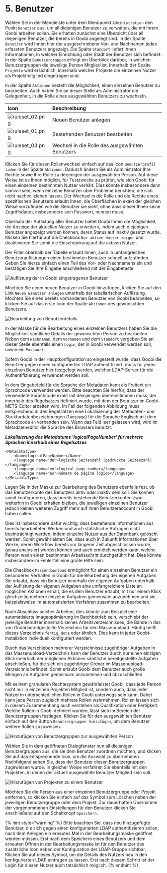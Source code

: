 # 5. Benutzer

Wählen Sie in der Menüleiste unter dem Menüpunkt `Administration` den Punkt `Benutzer` aus, um all diejenigen Benutzer zu verwalten, die mit Ihrem Goobi arbeiten sollen. Sie erhalten zunächst eine Übersicht über all diejenigen Benutzer, die bereits in Goobi angelegt sind. In der Spalte `Benutzer` wird Ihnen hier der ausgeschriebene Vor- und Nachnamen jedes erfassten Benutzers angezeigt. Die Spalte `Standort` liefert Ihnen Informationen, in welcher Einrichtung oder Stadt der Benutzer sich befindet. In der Spalte `Benutzergruppen` erfolgt ein Überblick darüber, in welchen Benutzergruppen die jeweilige Person Mitglied ist. Innerhalb der Spalte `Projekte` wird ersichtlich, innerhalb welcher Projekte die einzelnen Nutzer als Projektmitglied eingetragen sind.

In der Spalte `Aktionen` besteht die Möglichkeit, einen einzelnen Benutzer zu bearbeiten. Auch haben Sie an dieser Stelle als Administrator die Gelegenheit, in die Rolle eines ausgewählten Benutzers zu wechseln.

| Icon | Beschreibung |
| :--- | :--- |
| ![ruleset\_02.png](../.gitbook/assets/ruleset_02.png) | Neuen Benutzer anlegen |
| ![ruleset\_01.png](../.gitbook/assets/ruleset_01.png) | Bestehenden Benutzer bearbeiten |
| ![ruleset\_03.png](../.gitbook/assets/ruleset_03.png) | Wechsel in die Rolle des ausgewählten Benutzers |

Klicken Sie für diesen Rollenwechsel einfach auf das Icon `Benutzerprofil laden` in der Spalte `Aktionen`. Dadurch ändern Sie als Administrator Ihre Rechte sowie Ihre Rolle zu derjenigen der ausgewählten Person. Auf diese Weise ist es Ihnen möglich, für Testzwecke zu prüfen, wie sich Goobi für einen einzelnen bestimmten Nutzer verhält. Dies könnte insbesondere dann sinnvoll sein, wenn einzelne Benutzer über Probleme berichten, die sich nicht nachvollziehen lassen. Der Wechsel in die Rolle und die Rechte eines spezifischen Benutzers erlaubt Ihnen, die Oberflächen in exakt der gleichen Weise vorzufinden wie der Benutzer sie sieht, ohne dass dieser Ihnen seine Zugriffsdaten, insbesondere sein Passwort, nennen muss.

Oberhalb der Auflistung aller Benutzer bietet Goobi Ihnen die Möglichkeit, die Anzeige der aktuellen Nutzer zu erweitern, indem auch diejenigen Benutzer angezeigt werden können, deren Status auf inaktiv gesetzt wurde. Klicken Sie hierfür auf die Checkbox `Nur aktive Nutzer zeigen` und deaktivieren Sie somit die Einschränkung auf die aktiven Nutzer.

Der Filter oberhalb der Tabelle erlaubt Ihnen, auch in umfangreichen Benutzerauflistungen einen bestimmten Benutzer schnell aufzufinden. Geben Sie hierzu einfach einen Teil des Vor- oder Nachnamens ein und bestätigen Sie Ihre Eingabe anschließend mit der Eingabetaste.

![Auflistung der in Goobi eingetragenen Benutzer](../.gitbook/assets/30-61d.png)

Möchten Sie einen neuen Benutzer in Goobi hinzufügen, klicken Sie auf den Link `Neuen Benutzer anlegen` unterhalb der tabellarischen Auflistung. Möchten Sie einen bereits vorhandenen Benutzer von Goobi bearbeiten, so klicken Sie auf das erste Icon der Spalte `Aktionen` des gewünschten Benutzers.

![Bearbeitung von Benutzerdetails](../.gitbook/assets/30-62d.png)

In der Maske für die Bearbeitung eines einzelnen Benutzers haben Sie die Möglichkeit sämtliche Details der gewünschten Person zu bearbeiten. Neben dem `Nachnamen`, dem `Vornamen` und dem `Standort` vergeben Sie an dieser Stelle ebenfalls einen `Login`, der in Goobi verwendet werden soll, sowie ein `Passwort`.

Sofern Goobi in der Hauptkonfiguration so eingestellt wurde, dass Goobi die Benutzer gegen einen konfigurierten LDAP authentifiziert, muss für jeden einzelnen Benutzer hier festgelegt werden, welcher LDAP-Server für die Authentifizierung verwendet werden soll.

In dem Eingabefeld für die Sprache der Metadaten kann als Freitext ein Sprachcode verwendet werden. Bitte beachten Sie hierfür, dass der verwendete Sprachcode exakt mit demjenigen übereinstimmen muss, der innerhalb des Regelsatzes definiert wurde, mit dem der Benutzer im Goobi-METS-Editor arbeiten wird. Im Fall der folgenden Abbildung muss entsprechend in den Regelsätzen eine Lokalisierung der Metadaten- und Strukturdatenbezeichnungen \(`language`\) für die Sprache Englisch mit dem Sprachcode `en` vorhanden sein. Wenn das Feld leer gelassen wird, wird im Metadateneditor die Sprache des Browsers benutzt.

_**Lokalisierung des Metadatums 'logicalPageNumber' für mehrere Sprachen innerhalb eines Regelsatzes**_

```markup
<MetadataType>
    <Name>logicalPageNumber</Name>
    <language name="de">logische Seitenzahl (gedruckte Seitenzahl)</language>
    <language name="en">logical page number</language>
    <language name="es">número de página lógico</language>
</MetadataType>
```

Legen Sie in der Maske zur Bearbeitung des Benutzers ebenfalls fest, ob das Benutzerkonto des Benutzers aktiv oder inaktiv sein soll. Sie können somit konfigurieren, dass bereits bestehende Benutzerkonten zwar weiterhin in Goobi erhalten bleiben, die jeweiligen einzelnen Benutzer jedoch keinen weiteren Zugriff mehr auf ihren Benutzeraccount in Goobi haben sollen.

Dies ist insbesondere dafür wichtig, dass bestehende Informationen aus bereits bearbeiteten Werken und auch statistische Abfragen nicht beeinträchtigt werden, indem einzelne Nutzer aus der Datenbank gelöscht werden. Somit gewährleisten Sie, dass auch in Zukunft Informationen über Werke, deren Workflow bereits vor längerer Zeit abgeschlossen wurde, genau analysiert werden können und auch ermittelt werden kann, welche Person wann einen bestimmten Arbeitsschritt durchgeführt hat. Dies könnte insbesondere im Fehlerfall eine große Hilfe sein.

Die Checkbox `Massendownload` ermöglicht für einen einzelnen Benutzer ein besonderes Verhalten in Goobi für die Bearbeitung der eigenen Aufgaben. Sie erlaubt, dass ein Benutzer innerhalb der eigenen Aufgaben unterhalb der Auflistung der eigenen Aufgaben eine umfangreichere Liste an möglichen Aktionen erhält, die es dem Benutzer erlaubt, mit nur einem Klick gleichzeitig mehrere einzelne Aufgaben gemeinsam anzunehmen und sie beispielsweise im automatisierten Verfahren zusammen zu bearbeiten.

Nach Abschluss solcher Arbeiten, dies könnte zum Beispiel eine automatisierte Imageoptimierung im Batchbetrieb sein, verschiebt der jeweilige Benutzer innerhalb seines Arbeitsverzeichnisses, die Bände in das von Goobi bereitgestellte Verzeichnis für den Massenupload. Häufig heißt dieses Verzeichnis `fertig`, `done` oder ähnlich. Dies kann in jeder Goobi-Installation individuell konfiguriert werden.

Durch das Verschieben mehrerer Verzeichnisse zugehöriger Aufgaben in das Massenupload-Verzeichnis kann der Benutzer durch nur einen einzigen Klick innerhalb der möglichen Aktionen sämtliche bereitgestellte Aufgaben abschließen, für die sich ein zugehöriger Ordner im Massenupload-Verzeichnis befindet. Somit erlaubt Goobi dem Benutzer auch große Mengen an Aufgaben gemeinsam anzunehmen und abzuschließen.

Mit seinem granularen Rechtesystem gewährleistet Goobi, dass jede Person nicht nur in einzelnen Projekten Mitglied ist, sondern auch, dass jeder Nutzer in unterschiedlichen Rollen in Goobi unterwegs sein kann. Dabei kann jede Person zugleich mehrere Rollen wahrnehmen. Rollen lassen sich in diesem Zusammenhang auch verstehen als Qualifikation oder Fertigkeit. Welche Rollen in Goobi definiert wurden, lässt sich im Bereich der Benutzergruppen festlegen. Klicken Sie für den ausgewählten Benutzer einfach auf den Button `Benutzergruppen hinzufügen`, um dem Benutzer weitere Rollen zuzuweisen.

![Hinzuf&#xFC;gen von Benutzergruppen zur ausgew&#xE4;hlten Person](../.gitbook/assets/30-63d.png)

Wählen Sie in dem geöffneten Dialogfenster nun all diejenigen Benutzergruppen aus, die sie dem Benutzer zuordnen möchten, und klicken Sie auf das entsprechende Icon, um die Auswahl zu übernehmen. Nachfolgend sehen Sie, dass der Benutzer diesen Benutzergruppen zugewiesen wurde. In gleicher Weise verfahren Sie ebenfalls mit den Projekten, in denen der aktuell ausgewählte Benutzer Mitglied sein soll.

![Hinzuf&#xFC;gen von Projekten zu einem Benutzer](../.gitbook/assets/30-64d.png)

Möchten Sie die Person aus einer einzelnen Benutzergruppe oder Projekt entfernen, so klicken Sie einfach auf das Symbol zum Löschen neben der jeweiligen Benutzergruppe oder dem Projekt. Zur dauerhaften Übernahme der vorgenommenen Einstellungen für den Benutzer klicken Sie anschließend auf den Schaltknopf `Speichern`.

{% hint style="warning" %}
Bitte beachten Sie, dass neu hinzugefügte Benutzer, die sich gegen einen konfigurierten LDAP authentifizieren sollen, nach dem Anlegen ein erneutes Mal in der Bearbeitungsmaske geöffnet werden müssen. Erst nach dem Speichern eines Benutzers und dem erneuten Öffnen in der Bearbeitungsmaske ist für den Benutzer das zusätzliche Icon neben der Konfiguration der LDAP-Gruppe sichtbar. Klicken Sie auf dieses Symbol, um die Details des Nutzers neu in den konfigurierten LDAP eintragen zu lassen. Erst nach diesem Schritt ist der Login für diesen Nutzer auch tatsächlich möglich.
{% endhint %}

